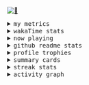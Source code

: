 [![🐙](https://hits.seeyoufarm.com/api/count/incr/badge.svg?url=https%3A%2F%2Fgithub.com%2Fktnkk%2Fhit-counter&count_bg=%23070707&title_bg=%23070707&icon=&icon_color=%23E7E7E7&title=visitors&edge_flat=true)](https://hits.seeyoufarm.com)

<details>
  <summary> <samp>my metrics</samp></summary>
  
  <br>
  
 ![🐳](https://github.com/kkhys/kkhys/blob/main/github-metrics.svg)
  
  ***
</details>

<details>
  <summary> <samp>wakaTime stats</samp></summary>
  
  <br>
  
<!--START_SECTION:waka-->
![Code Time](http://img.shields.io/badge/Code%20Time-3%2C720%20hrs%2027%20mins-blue)

**🐱 My GitHub Data** 

> 📦 5.1 MB Used in GitHub's Storage 
 > 
> 💼 Opted to Hire
 > 
> 📜 9 Public Repositories 
 > 
> 🔑 23 Private Repositories 
 > 
**I'm an Early 🐤** 

```text
🌞 Morning                6123 commits        ████████░░░░░░░░░░░░░░░░░   31.09 % 
🌆 Daytime                4756 commits        ██████░░░░░░░░░░░░░░░░░░░   24.15 % 
🌃 Evening                7154 commits        █████████░░░░░░░░░░░░░░░░   36.32 % 
🌙 Night                  1664 commits        ██░░░░░░░░░░░░░░░░░░░░░░░   08.45 % 
```
📅 **I'm Most Productive on Tuesday** 

```text
Monday                   2899 commits        ████░░░░░░░░░░░░░░░░░░░░░   14.72 % 
Tuesday                  3036 commits        ████░░░░░░░░░░░░░░░░░░░░░   15.41 % 
Wednesday                2755 commits        ███░░░░░░░░░░░░░░░░░░░░░░   13.99 % 
Thursday                 2617 commits        ███░░░░░░░░░░░░░░░░░░░░░░   13.29 % 
Friday                   2827 commits        ████░░░░░░░░░░░░░░░░░░░░░   14.35 % 
Saturday                 2603 commits        ███░░░░░░░░░░░░░░░░░░░░░░   13.22 % 
Sunday                   2960 commits        ████░░░░░░░░░░░░░░░░░░░░░   15.03 % 
```


📊 **This Week I Spent My Time On** 

```text
🕑︎ Time Zone: Asia/Tokyo

💬 Programming Languages: 
Other                    58 hrs 1 min        ██████████████████░░░░░░░   73.42 % 
TypeScript               9 hrs 34 mins       ███░░░░░░░░░░░░░░░░░░░░░░   12.11 % 
Java                     7 hrs 17 mins       ██░░░░░░░░░░░░░░░░░░░░░░░   09.23 % 
HTML                     2 hrs 8 mins        █░░░░░░░░░░░░░░░░░░░░░░░░   02.72 % 
Play2                    36 mins             ░░░░░░░░░░░░░░░░░░░░░░░░░   00.76 % 

🔥 Editors: 
Chrome                   58 hrs 1 min        ██████████████████░░░░░░░   73.42 % 
Intellijidea             11 hrs 8 mins       ████░░░░░░░░░░░░░░░░░░░░░   14.10 % 
WebStorm                 9 hrs 43 mins       ███░░░░░░░░░░░░░░░░░░░░░░   12.30 % 
DataGrip                 8 mins              ░░░░░░░░░░░░░░░░░░░░░░░░░   00.18 % 

💻 Operating System: 
Mac                      79 hrs 1 min        █████████████████████████   100.00 % 
```


 Last Updated on 2024/06/06 18:38:03 UTC
<!--END_SECTION:waka-->
  
  ***
</details>


<details>
  <summary> <samp>now playing</samp></summary>
  
  <br>
 
 [![🐟](https://spotify-github-profile.vercel.app/api/view?uid=31ryofms4dnv7mrohhepo4c4zgqu&cover_image=true&theme=default&show_offline=false&background_color=121212&bar_color=53b14f&bar_color_cover=false)](https://open.spotify.com/user/31ryofms4dnv7mrohhepo4c4zgqu)
  
  ***
</details>

<details>
  <summary> <samp>github readme stats</samp></summary>
  
  <br>
  
 <p align="left"> 
  <img alt="🐠" src="https://github-readme-stats.vercel.app/api?username=kkhys&count_private=true&show_icons=true&theme=dark&include_all_commits=true" />
  <img alt="🐟" src="https://github-readme-stats.vercel.app/api/top-langs/?username=kkhys&layout=compact&theme=dark&langs_count=10&hide=HTML,CSS,SCSS" />
</p>
  
  ***
</details>

<details>
  <summary> <samp>profile trophies</samp></summary>
  
  <br>
  
  [![🐬](https://github-profile-trophy.vercel.app/?username=kkhys&rank=SECRET,SSS,SS,S,AAA,AA,A&theme=darkhub&row=1&margin-w=10&no-bg=true)](https://github.com/ryo-ma/github-profile-trophy)
  
  ***
</details>

<details>
  <summary> <samp>summary cards</samp></summary>
  
  <br>
  
  ![🐋](https://github-profile-summary-cards.vercel.app/api/cards/profile-details?username=kkhys&theme=github_dark)
  ![🦑](https://github-profile-summary-cards.vercel.app/api/cards/repos-per-language?username=kkhys&theme=github_dark)
  ![🦭](https://github-profile-summary-cards.vercel.app/api/cards/most-commit-language?username=kkhys&theme=github_dark)
  ![🦀](https://github-profile-summary-cards.vercel.app/api/cards/stats?username=kkhys&theme=github_dark)
  ![🦈](https://github-profile-summary-cards.vercel.app/api/cards/productive-time?username=kkhys&theme=github_dark)
  
  ***
</details>

<details>
  <summary> <samp>streak stats</samp></summary>
  
  <br>
  
  [![🐠](http://github-readme-streak-stats.herokuapp.com?user=kkhys&theme=dark)](https://git.io/streak-stats)
  
  ***
</details>

<details>
  <summary> <samp>activity graph</samp></summary>
  
  <br>
  
  [![🐡](https://github-readme-activity-graph.vercel.app/graph?username=kkhys&theme=xcode)](https://github.com/ashutosh00710/github-readme-activity-graph)
  
  ***
</details>
